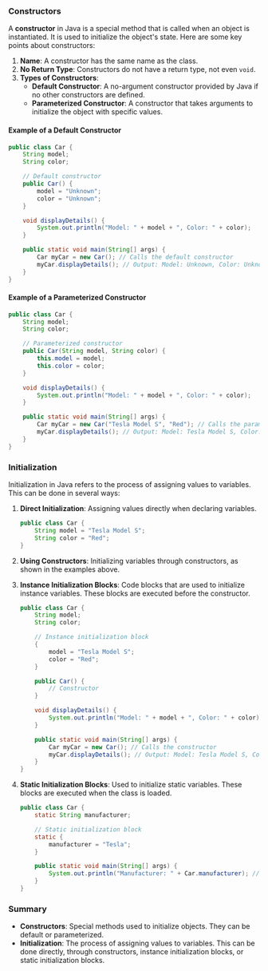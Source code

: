 ### Constructors

A **constructor** in Java is a special method that is called when an object is instantiated. It is used to initialize the object's state. Here are some key points about constructors:

1. **Name**: A constructor has the same name as the class.
2. **No Return Type**: Constructors do not have a return type, not even `void`.
3. **Types of Constructors**:
    - **Default Constructor**: A no-argument constructor provided by Java if no other constructors are defined.
    - **Parameterized Constructor**: A constructor that takes arguments to initialize the object with specific values.

#### Example of a Default Constructor

```java
public class Car {
    String model;
    String color;

    // Default constructor
    public Car() {
        model = "Unknown";
        color = "Unknown";
    }

    void displayDetails() {
        System.out.println("Model: " + model + ", Color: " + color);
    }

    public static void main(String[] args) {
        Car myCar = new Car(); // Calls the default constructor
        myCar.displayDetails(); // Output: Model: Unknown, Color: Unknown
    }
}
```

#### Example of a Parameterized Constructor

```java
public class Car {
    String model;
    String color;

    // Parameterized constructor
    public Car(String model, String color) {
        this.model = model;
        this.color = color;
    }

    void displayDetails() {
        System.out.println("Model: " + model + ", Color: " + color);
    }

    public static void main(String[] args) {
        Car myCar = new Car("Tesla Model S", "Red"); // Calls the parameterized constructor
        myCar.displayDetails(); // Output: Model: Tesla Model S, Color: Red
    }
}
```

### Initialization

Initialization in Java refers to the process of assigning values to variables. This can be done in several ways:

1. **Direct Initialization**: Assigning values directly when declaring variables.
    ```java
    public class Car {
        String model = "Tesla Model S";
        String color = "Red";
    }
    ```

2. **Using Constructors**: Initializing variables through constructors, as shown in the examples above.

3. **Instance Initialization Blocks**: Code blocks that are used to initialize instance variables. These blocks are executed before the constructor.
    ```java
    public class Car {
        String model;
        String color;

        // Instance initialization block
        {
            model = "Tesla Model S";
            color = "Red";
        }

        public Car() {
            // Constructor
        }

        void displayDetails() {
            System.out.println("Model: " + model + ", Color: " + color);
        }

        public static void main(String[] args) {
            Car myCar = new Car(); // Calls the constructor
            myCar.displayDetails(); // Output: Model: Tesla Model S, Color: Red
        }
    }
    ```

4. **Static Initialization Blocks**: Used to initialize static variables. These blocks are executed when the class is loaded.
    ```java
    public class Car {
        static String manufacturer;

        // Static initialization block
        static {
            manufacturer = "Tesla";
        }

        public static void main(String[] args) {
            System.out.println("Manufacturer: " + Car.manufacturer); // Output: Manufacturer: Tesla
        }
    }
    ```

### Summary

- **Constructors**: Special methods used to initialize objects. They can be default or parameterized.
- **Initialization**: The process of assigning values to variables. This can be done directly, through constructors, instance initialization blocks, or static initialization blocks.
